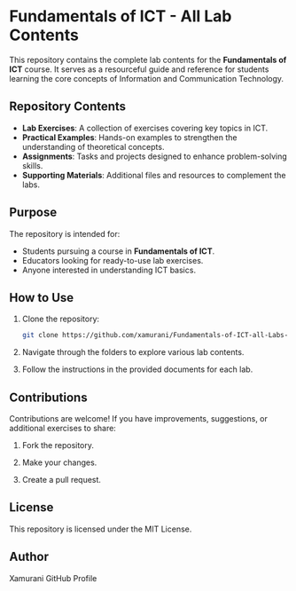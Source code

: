 # Fundamentals of ICT - All Lab Contents

This repository contains the complete lab contents for the **Fundamentals of ICT** course. It serves as a resourceful guide and reference for students learning the core concepts of Information and Communication Technology.

## Repository Contents

- **Lab Exercises**: A collection of exercises covering key topics in ICT.
- **Practical Examples**: Hands-on examples to strengthen the understanding of theoretical concepts.
- **Assignments**: Tasks and projects designed to enhance problem-solving skills.
- **Supporting Materials**: Additional files and resources to complement the labs.

## Purpose

The repository is intended for:
- Students pursuing a course in **Fundamentals of ICT**.
- Educators looking for ready-to-use lab exercises.
- Anyone interested in understanding ICT basics.

## How to Use

1. Clone the repository:
   ```bash
   git clone https://github.com/xamurani/Fundamentals-of-ICT-all-Labs-Contents.git

2. Navigate through the folders to explore various lab contents.


3. Follow the instructions in the provided documents for each lab.



## Contributions

Contributions are welcome! If you have improvements, suggestions, or additional exercises to share:

1. Fork the repository.


2. Make your changes.


3. Create a pull request.



## License

This repository is licensed under the MIT License.

## Author

Xamurani
GitHub Profile
